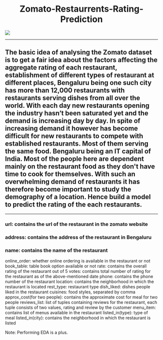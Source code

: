 <h1 align='center'>Zomato-Restaurrents-Rating-Prediction</h1>
<img src="https://mir-s3-cdn-cf.behance.net/project_modules/fs/388eca72914835.5bf79177986e4.jpg">

---
## The basic idea of analysing the Zomato dataset is to get a fair idea about the factors affecting the aggregate rating of each restaurant, establishment of different types of restaurant at different places, Bengaluru being one such city has more than 12,000 restaurants with restaurants serving dishes from all over the world. With each day new restaurants opening the industry hasn’t been saturated yet and the demand is increasing day by day. In spite of increasing demand it however has become difficult for new restaurants to compete with established restaurants. Most of them serving the same food. Bengaluru being an IT capital of India. Most of the people here are dependent mainly on the restaurant food as they don't have time to cook for themselves. With such an overwhelming demand of restaurants it has therefore become important to study the demography of a location. Hence build a model to predict the rating of the each restaurants.
---
### **url:** contains the url of the restaurant in the zomato website
### **address:** contains the address of the restaurant in Bengaluru
### **name:** contains the name of the restaurant
online_order: whether online ordering is available in the restaurant or not
book_table: table book option available or not
rate: contains the overall rating of the restaurant out of 5
votes: contains total number of rating for the restaurant as of the above-mentioned date
phone: contains the phone number of the restaurant
location: contains the neighborhood in which the restaurant is located
rest_type: restaurant type
dish_liked: dishes people liked in the restaurant
cuisines: food styles, separated by comma
approx_cost(for two people): contains the approximate cost for meal for two people
reviews_list: list of tuples containing reviews for the restaurant, each tuple consists of two values, rating and review by the customer
menu_item: contains list of menus available in the restaurant
listed_in(type): type of meal
listed_in(city): contains the neighborhood in which the restaurant is listed





Note: Performing EDA is a plus.
